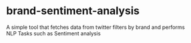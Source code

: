 # brand-sentiment-analysis
A simple tool that fetches data from twitter filters by brand and performs NLP Tasks such as Sentiment analysis
